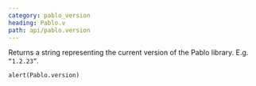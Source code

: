 ```yaml
---
category: pablo_version
heading: Pablo.v
path: api/pablo.version
---
```


Returns a string representing the current version of the Pablo library. E.g. `“1.2.23”`.

    alert(Pablo.version)
